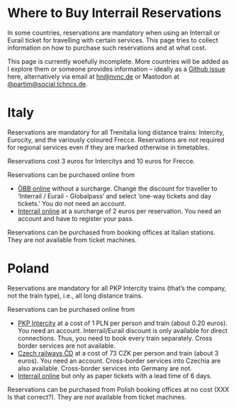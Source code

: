 # Where to Buy Interrail Reservations

In some countries, reservations are mandatory when using an Interrail
or Eurail ticket for travelling with certain services. This page tries
to collect information on how to purchase such reservations and at what
cost.

This page is currently woefully incomplete. More countries will be added
as I explore them or someone provides information – ideally as a [Github
issue](https://github.com/partim/random-travel-docs/issues/new)
here, alternatively via email at [hn@nvnc.de](mailto:hn@nvnc.de)
or Mastodon at [@partim@social.tchncs.de](https://social.tchncs.de/@partim).

# Italy

Reservations are mandatory for all Trenitalia long distance trains:
Intercity, Eurocity, and the variously coloured Frecce. Reservations are
_not_ required for regional services even if they are marked otherwise in
timetables.

Reservations cost 3 euros for Intercitys and 10 euros for Frecce.

Reservations can be purchased online from

* [ÖBB online](https://shop.oebbtickets.at) without a surcharge. Change
  the discount for traveller to ‘Interrail / Eurail - Globalpass’ and
  select ‘one-way tickets and day tickets.’ You do not need an account.
* [Interrail online](https://www.interrail.eu/en/book-reservations#/) at
  a surcharge of 2 euros per reservation. You need an account and have to
  register your pass.

Reservations can be purchased from booking offices at Italian stations.
They are _not_ available from ticket machines.

# Poland

Reservations are mandatory for all PKP Intercity trains (that’s the
company, not the train type), i.e., all long distance trains.

Reservations can be purchased online from

* [PKP Intercity](https://www.intercity.pl/en/) at a cost of 1 PLN per
  person and train (about 0.20 euros). You need an account.
  Interrail/Eurail discount is only available for direct connections.
  Thus, you need to book every train separately. Cross border services are
  not available.
* [Czech railways ČD](https://www.cd.cz/) at a cost of 73 CZK per
  person and train (about 3 euros). You need an account. Cross-border
  services into Czechia are also available. Cross-border services into
  Germany are not.
* [Interrail online](https://www.interrail.eu/en/book-reservations#/) but
  only as paper tickets with a lead time of 6 days.

Reservations can be purchased from Polish booking offices at no cost (XXX
Is that correct?). 
They are _not_ available from ticket machines.

